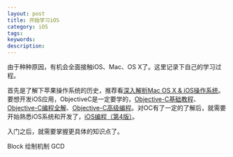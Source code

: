 ```yaml
---
layout: post
title: 开始学习iOS
category: iOS
tags: 
keywords:
description:
---
```


由于种种原因，有机会全面接触iOS、Mac、OS X了。这里记录下自己的学习过程。

首先是了解下苹果操作系统的历史，推荐看[深入解析Mac OS X & iOS操作系统](https://book.douban.com/subject/25870206/)。要想开发iOS应用，ObjectiveC是一定要学的，[Objective-C基础教程](https://book.douban.com/subject/3864073/)、[Objective-C编程全解](https://book.douban.com/subject/26277393/)、[Objective-C高级编程](https://book.douban.com/subject/24720270/)。对OC有了一定的了解后，就需要开始熟悉iOS系统和开发了，[iOS编程（第4版）](https://book.douban.com/subject/26287812/)。

入门之后，就需要掌握更具体的知识点了。

Block
绘制机制
GCD
